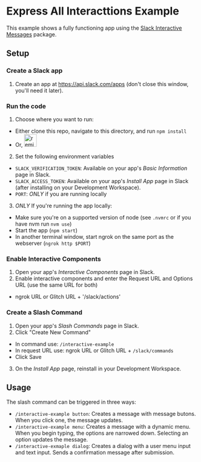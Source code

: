# Express All Interacttions Example

This example shows a fully functioning app using the
[Slack Interactive Messages](https://github.com/slackapi/node-slack-interactive-messages) package.

## Setup

### Create a Slack app

1. Create an app at <https://api.slack.com/apps> (don't close this window, you'll need it later).

### Run the code

1. Choose where you want to run:
  *  Either clone this repo, navigate to this directory, and run `npm install`
  *  Or, <a href="https://glitch.com/edit/#!/remix/slack-express-all-interactions-example"><img src="https://cdn.glitch.com/2bdfb3f8-05ef-4035-a06e-2043962a3a13%2Fremix%402x.png?1513093958726" alt="remix button" aria-label="remix" height="33"></a>

2. Set the following environment variables
  *  `SLACK_VERIFICATION_TOKEN`: Available on your app's _Basic Information_ page in Slack.
  *  `SLACK_ACCESS_TOKEN`: Available on your app's _Install App_ page in Slack (after installing on your Development Workspace).
  *  `PORT`: _ONLY_ if you are running locally

3. _ONLY_ If you're running the app locally:
  *  Make sure you're on a supported version of node (see `.nvmrc` or if you have nvm run `nvm use`)
  *  Start the app (`npm start`)
  *  In another terminal window, start ngrok on the same port as the webserver (`ngrok http $PORT`)

### Enable Interactive Components

1. Open your app's _Interactive Components_ page in Slack.
2. Enable interactive components and enter the Request URL and Options URL (use the same URL for both)
  *  ngrok URL or Glitch URL + '/slack/actions'

### Create a Slash Command

1. Open your app's _Slash Commands_ page in Slack.
2. Click "Create New Command"
  *  In command use: `/interactive-example`
  *  In request URL use: ngrok URL or Glitch URL + `/slack/commands`
  *  Click Save
3. On the _Install App_ page, reinstall in your Development Workspace.

## Usage

The slash command can be triggered in three ways:
*  `/interactive-example button`: Creates a message with message butons. When you click one, the message updates.
*  `/interactive-example menu`: Creates a message with a dynamic menu. When you begin typing, the options are narrowed down. Selecting an option updates the message.
*  `/interactive-exmaple dialog`: Creates a dialog with a user menu input and text input. Sends a confirmation message after submission.